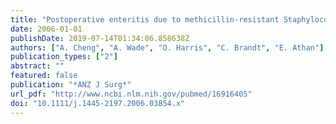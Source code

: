 ```yaml
---
title: "Postoperative enteritis due to methicillin-resistant Staphylococcus aureus"
date: 2006-01-01
publishDate: 2019-07-14T01:34:06.858638Z
authors: ["A. Cheng", "A. Wade", "O. Harris", "C. Brandt", "E. Athan"]
publication_types: ["2"]
abstract: ""
featured: false
publication: "*ANZ J Surg*"
url_pdf: "http://www.ncbi.nlm.nih.gov/pubmed/16916405"
doi: "10.1111/j.1445-2197.2006.03854.x"
---
```


